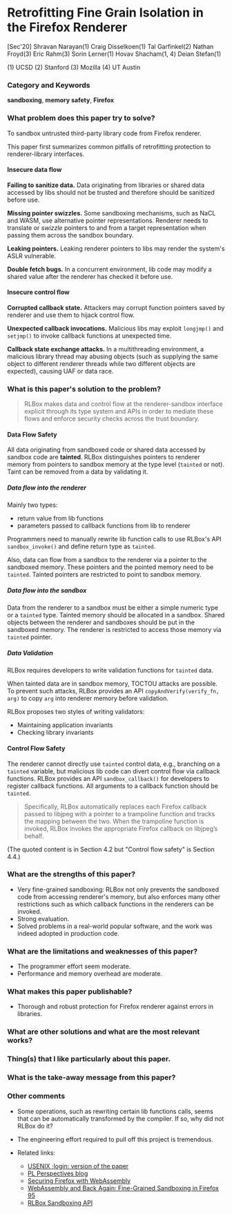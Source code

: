 # Retrofitting Fine Grain Isolation in the Firefox Renderer

[Sec'20]
Shravan Narayan(1) Craig Disselkoen(1) Tal Garfinkel(2) Nathan Froyd(3)
Eric Rahm(3) Sorin Lerner(1) Hovav Shacham(1, 4) Deian Stefan(1)

(1) UCSD
(2) Stanford
(3) Mozilla
(4) UT Austin

### Category and Keywords
**sandboxing**, **memory safety**, **Firefox**

### What problem does this paper try to solve?
To sandbox untrusted third-party library code from Firefox renderer.

This paper first summarizes common pitfalls of retrofitting protection to
renderer-library interfaces.

#### Insecure data flow
**Failing to sanitize data.** Data originating from libraries or shared data
accessed by libs should not be trusted and therefore should be sanitized
before use.

**Missing pointer swizzles.** Some sandboxing mechanisms, such as NaCL and WASM,
use alternative pointer representations. Renderer needs to translate or
*swizzle* pointers to and from a target representation when passing them across
the sandbox boundary.

**Leaking pointers.** Leaking renderer pointers to libs may render the system's
ASLR vulnerable.

**Double fetch bugs.** In a concurrent environment, lib code may modify a shared
value after the renderer has checked it before use.

#### Insecure control flow

**Corrupted callback state.** Attackers may corrupt function pointers saved by
renderer and use them to hijack control flow.

**Unexpected callback invocations.** Malicious libs may exploit `longjmp()` and
`setjmp()` to invoke callback functions at unexpected time.

**Callback state exchange attacks.** In a multithreading environment, a
malicious library thread may abusing objects (such as supplying the same object
to different renderer threads while two different objects are expected),
causing UAF or data race.

### What is this paper's solution to the problem?

> RLBox makes data and control flow at the renderer-sandbox interface explicit
through its type system and APIs in order to mediate these flows and enforce
security checks across the trust boundary.

#### Data Flow Safety
All data originating from sandboxed code or shared data accessed by sandbox code
are **tainted**. RLBox distinguishes pointers to renderer memory from pointers
to sandbox memory at the type level (`tainted` or not). Taint can be removed
from a data by validating it.

##### Data flow into the renderer
Mainly two types:
- return value from lib functions
- parameters passed to callback functions from lib to renderer

Programmers need to manually rewrite lib function calls to use RLBox's API
`sandbox_invoke()` and define return type as `tainted`.

Also, data can flow from a sandbox to the renderer via a pointer to the
sandboxed memory. These pointers and the pointed memory need to be `tainted`.
Tainted pointers are restricted to point to sandbox memory.

##### Data flow into the sandbox
Data from the renderer to a sandbox must be either a simple numeric type or a
`tainted` type. Tainted memory should be allocated in a sandbox. Shared objects
between the renderer and sandboxes should be put in the sandboxed memory.
The renderer is restricted to access those memory via `tainted` pointer.

##### Data Validation
RLBox requires developers to write validation functions for `tainted` data.

When tainted data are in sandbox memory, TOCTOU attacks are possible. To prevent
such attacks, RLBox provides an API `copyAndVerify(verify_fn, arg)` to copy
`arg` into renderer memory before validation.

RLBox proposes two styles of writing validators:
- Maintaining application invariants
- Checking library invariants

#### Control Flow Safety
The renderer cannot directly use `tainted` control data, e.g., branching on a
`tainted` variable, but malicious lib code can divert control flow via callback
functions. RLBox provides an API `sandbox_callback()` for developers to register
callback functions. All arguments to a callback function should be `tainted`.

> Specifically, RLBox automatically replaces each Firefox callback passed to
  libjpeg with a pointer to a trampoline function and tracks the mapping between
  the two. When the trampoline function is invoked, RLBox invokes the
  appropriate Firefox callback on libjpeg’s behalf.

(The quoted content is in Section 4.2 but "Control flow safety" is Section 4.4.)

### What are the strengths of this paper?
- Very fine-grained sandboxing: RLBox not only prevents the sandboxed code from
  accessing renderer's memory, but also enforces many other restrictions such as
  which callback functions in the renderers can be invoked.
- Strong evaluation.
- Solved problems in a real-world popular software, and the work was indeed
  adopted in production code.

### What are the limitations and weaknesses of this paper?
- The programmer effort seem moderate.
- Performance and memory overhead are moderate.

### What makes this paper publishable?
- Thorough and robust protection for Firefox renderer against errors in
  libraries.

### What are other solutions and what are the most relevant works?

### Thing(s) that I like particularly about this paper.

### What is the take-away message from this paper?

### Other comments
- Some operations, such as rewriting certain lib functions calls, seems that can
be automatically transformed by the compiler. If so, why did not RLBox do it?

- The engineering effort required to pull off this project is tremendous.

- Related links:
    - [USENIX ;login: version of the paper](https://www.usenix.org/system/files/login/articles/login_winter20_04_garfinkel-tal.pdf)
    - [PL Perspectives blog](https://blog.sigplan.org/2021/07/27/making-software-sandboxing-practical-using-language-based-techniques/)
    - [Securing Firefox with WebAssembly](https://hacks.mozilla.org/2020/02/securing-firefox-with-webassembly/)
    - [WebAssembly and Back Again: Fine-Grained Sandboxing in Firefox 95](https://hacks.mozilla.org/2021/12/webassembly-and-back-again-fine-grained-sandboxing-in-firefox-95/)
    - [RLBox Sandboxing API](https://plsyssec.github.io/rlbox_sandboxing_api/sphinx/)
